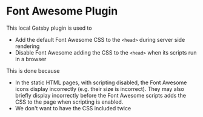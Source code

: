 # Font Awesome Plugin

This local Gatsby plugin is used to

- Add the default Font Awesome CSS to the `<head>` during server side rendering
- Disable Font Awesome adding the CSS to the `<head>` when its scripts run in a browser

This is done because

- In the static HTML pages, with scripting disabled, the Font Awesome icons display incorrectly (e.g. their size is incorrect).
  They may also briefly display incorrectly before the Font Awesome scripts adds the CSS to the page when scripting is enabled.
- We don't want to have the CSS included twice
